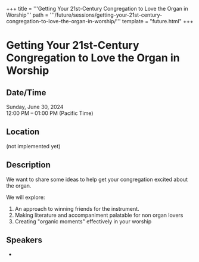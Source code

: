 +++
title = '''Getting Your 21st-Century Congregation to Love the Organ in Worship'''
path = '''/future/sessions/getting-your-21st-century-congregation-to-love-the-organ-in-worship/'''
template = "future.html"
+++

<h1>Getting Your 21st-Century Congregation to Love the Organ in Worship</h1>
<h2>Date/Time</h2>
<p>Sunday, June 30, 2024<br>
12:00 PM – 01:00 PM (Pacific Time)</p>
<h2>Location</h2>
(not implemented yet)
<h2>Description</h2>
We want to share some ideas to help get your congregation excited about the organ.

We will explore:
1. An approach to winning friends for the instrument.
2. Making literature and accompaniment palatable for non organ lovers
3. Creating "organic moments" effectively in your worship
<h2>Speakers</h2>
<ul><li><bound method Speaker.link of Speaker(data=SpeakerData(presenter_at=[], speaker_biography='WILLIAM PATRICK ALSTON, SR.\r\n \r\n \tA native Baltimorean W. Patrick Alston has performed throughout the United States and abroad as a solo artist, composer, and an accompanist in prestigious venues that include: The White House (3), Carnegie Hall, the Mormon Tabernacle, the Auditorium De Milan, and the Windsor Castle. He has served as organist, pianist, and music administrator for various churches in Baltimore City and has been active in church music for over thirty-five (35) years.   He currently serves as the worship music consultant for New Shiloh Baptist Church in Baltimore.  He is also a staff organist at the Sligo Seventh Day Adventist Church where he was recently honored for 15 years of service.\r\n          He holds the following degrees, certificates, and honors: MM from the Peabody Institute of the Johns Hopkins University (2013) music education, honorary doctorate in sacred music from the Eastern Theological Seminary (2007), BA in piano performance from the University of Maryland Baltimore County (1996), Colleague certificate from the American Guild of Organists (1998). \r\n \tAs a certified musical educator in the State of Maryland, he teaches keyboard and International Baccalaureate Music Theory at Baltimore City College(HS).  He taught The Gospel Music Tradition of Baltimore at the Peabody Institute of the Johns Hopkins University as an adjunct professor(2018-2019) . He is the principal accompanist for the renowned Baltimore City College Choirs under the direction of Ms. Linda Hall (1999-2013), currently under the direction of Mr. Marcus Smith. He taught piano and organ at the Carter School of Music (1996-2007).  He is also the organist for the renowned Community Concert Choir of Baltimore under the direction of Dr. Marco K. Merrick. \r\nHe is married to Seanne Alston, and they are the proud parents of two children.', speaker_display_name='W. Patrick Alston', speaker_first_name='W. Patrick', speaker_last_name='Alston', speaker_stub='AF4C5CA8-C444-450F-B94C-ACB2A75051AB', speaker_title='', updated_date=datetime.date(2023, 9, 19)), updated=False, deleted=False)></li>

